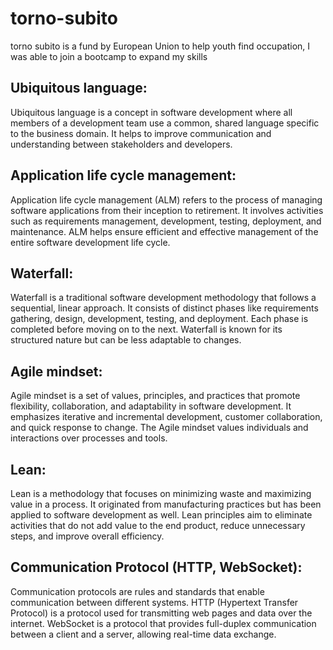 # torno-subito
torno subito is a fund by European Union to help youth find occupation, I was able to join a bootcamp to expand my skills 

## Ubiquitous language:

Ubiquitous language is a concept in software development where all members of a development team use a common, shared language specific to the business domain. It helps to improve communication and understanding between stakeholders and developers.

## Application life cycle management:

Application life cycle management (ALM) refers to the process of managing software applications from their inception to retirement. It involves activities such as requirements management, development, testing, deployment, and maintenance. ALM helps ensure efficient and effective management of the entire software development life cycle.

## Waterfall:

Waterfall is a traditional software development methodology that follows a sequential, linear approach. It consists of distinct phases like requirements gathering, design, development, testing, and deployment. Each phase is completed before moving on to the next. Waterfall is known for its structured nature but can be less adaptable to changes.

## Agile mindset:

Agile mindset is a set of values, principles, and practices that promote flexibility, collaboration, and adaptability in software development. It emphasizes iterative and incremental development, customer collaboration, and quick response to change. The Agile mindset values individuals and interactions over processes and tools.

## Lean:

Lean is a methodology that focuses on minimizing waste and maximizing value in a process. It originated from manufacturing practices but has been applied to software development as well. Lean principles aim to eliminate activities that do not add value to the end product, reduce unnecessary steps, and improve overall efficiency.

## Communication Protocol (HTTP, WebSocket):

Communication protocols are rules and standards that enable communication between different systems. HTTP (Hypertext Transfer Protocol) is a protocol used for transmitting web pages and data over the internet. WebSocket is a protocol that provides full-duplex communication between a client and a server, allowing real-time data exchange.
